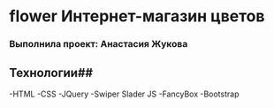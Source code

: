 # flower Интернет-магазин цветов

### Выполнила проект: Анастасия Жукова

## Технологии##
-HTML
-CSS
-JQuery
-Swiper Slader JS
-FancyBox
-Bootstrap

